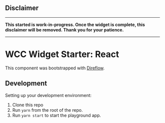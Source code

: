 ## Disclaimer
---
**This started is work-in-progress. Once the widget is complete, this disclaimer will be removed. Thank you for your patience.**

---
# WCC Widget Starter: React

This component was bootstrapped with [Direflow](https://direflow.io).
## Development

Setting up your development environment:

1. Clone this repo
2. Run `yarn` from the root of the repo.
3. Run `yarn start` to start the playground app.
